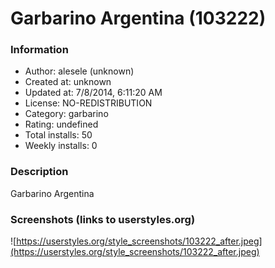 # Garbarino Argentina (103222)

### Information
- Author: alesele (unknown)
- Created at: unknown
- Updated at: 7/8/2014, 6:11:20 AM
- License: NO-REDISTRIBUTION
- Category: garbarino
- Rating: undefined
- Total installs: 50
- Weekly installs: 0


### Description
Garbarino Argentina


### Screenshots (links to userstyles.org)
![https://userstyles.org/style_screenshots/103222_after.jpeg](https://userstyles.org/style_screenshots/103222_after.jpeg)


